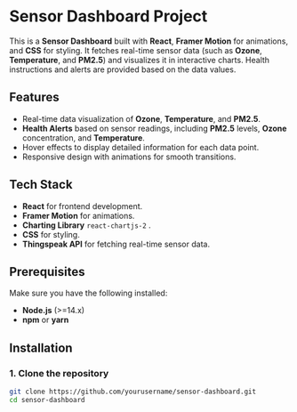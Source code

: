 # Sensor Dashboard Project

This is a **Sensor Dashboard** built with **React**, **Framer Motion** for animations, and **CSS** for styling. It fetches real-time sensor data (such as **Ozone**, **Temperature**, and **PM2.5**) and visualizes it in interactive charts. Health instructions and alerts are provided based on the data values.

## Features
- Real-time data visualization of **Ozone**, **Temperature**, and **PM2.5**.
- **Health Alerts** based on sensor readings, including **PM2.5** levels, **Ozone** concentration, and **Temperature**.
- Hover effects to display detailed information for each data point.
- Responsive design with animations for smooth transitions.

## Tech Stack
- **React** for frontend development.
- **Framer Motion** for animations.
- **Charting Library**  `react-chartjs-2` .
- **CSS** for styling.
- **Thingspeak API** for fetching real-time sensor data.

## Prerequisites
Make sure you have the following installed:
- **Node.js** (>=14.x)
- **npm** or **yarn**

## Installation

### 1. Clone the repository
```bash
git clone https://github.com/yourusername/sensor-dashboard.git
cd sensor-dashboard



